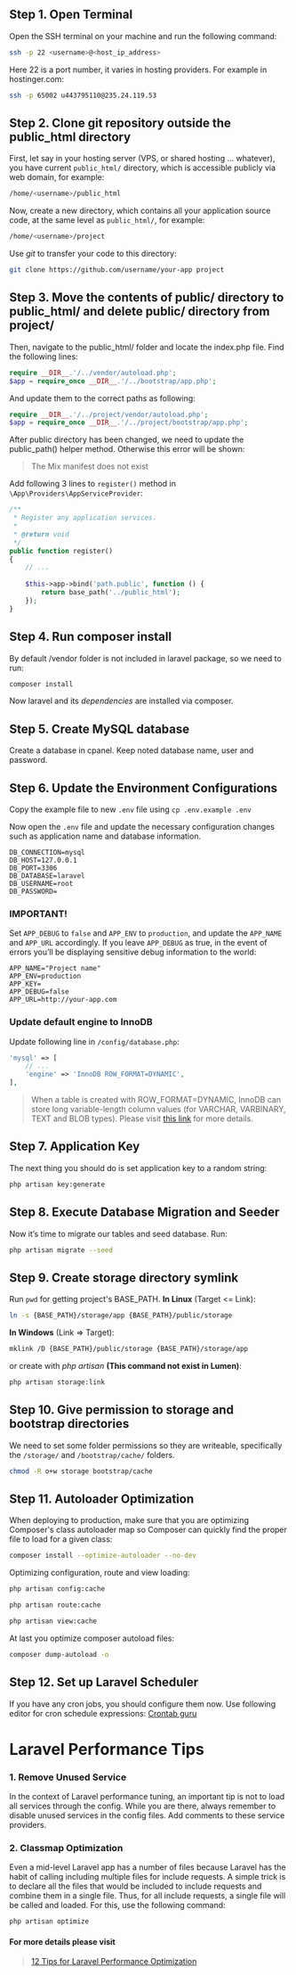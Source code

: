 ## Step 1. Open Terminal

Open the SSH terminal on your machine and run the following command:

```bash
ssh -p 22 <username>@<host_ip_address>
```

Here 22 is a port number, it varies in hosting providers. For example in hostinger.com:

```bash
ssh -p 65002 u443795110@235.24.119.53
```

## Step 2. Clone git repository outside the public_html directory

First, let say in your hosting server (VPS, or shared hosting ... whatever), you have current `public_html/` directory, which is accessible publicly via web domain, for example:

```bash
/home/<username>/public_html
```

Now, create a new directory, which contains all your application source code, at the same level as `public_html/`, for example:

```bash
/home/<username>/project
```

Use *git* to transfer your code to this directory:

```bash
git clone https://github.com/username/your-app project
```

## Step 3. Move the contents of public/ directory to public_html/ and delete public/ directory from project/

Then, navigate to the public_html/ folder and locate the index.php file. Find the following lines:

```php
require __DIR__.'/../vendor/autoload.php';
$app = require_once __DIR__.'/../bootstrap/app.php';
```

And update them to the correct paths as following:

```php
require __DIR__.'/../project/vendor/autoload.php';
$app = require_once __DIR__.'/../project/bootstrap/app.php';
```

After public directory has been changed, we need to update the public_path() helper method. Otherwise this error will be shown:

> The Mix manifest does not exist

Add following 3 lines to `register()` method in `\App\Providers\AppServiceProvider`:

```php
/**
 * Register any application services.
 *
 * @return void
 */
public function register()
{
    // ...
    
    $this->app->bind('path.public', function () {
        return base_path('../public_html');
    });
}
```

## Step 4. Run composer install

By default /vendor folder is not included in laravel package, so we need to run:

```bash
composer install
```

Now laravel and its *dependencies* are installed via composer.

## Step 5. Create MySQL database

Create a database in cpanel. Keep noted database name, user and password.

## Step 6. Update the Environment Configurations

Copy the example file to new `.env` file using `cp .env.example .env`

Now open the `.env` file and update the necessary configuration changes such as application name and database information.

```
DB_CONNECTION=mysql
DB_HOST=127.0.0.1
DB_PORT=3306
DB_DATABASE=laravel
DB_USERNAME=root
DB_PASSWORD=
```

### IMPORTANT!

Set `APP_DEBUG` to `false` and `APP_ENV` to `production`, and update the `APP_NAME` and `APP_URL` accordingly. If you leave `APP_DEBUG` as true, in the event of errors you’ll be displaying sensitive debug information to the world:

```
APP_NAME="Project name"
APP_ENV=production
APP_KEY=
APP_DEBUG=false
APP_URL=http://your-app.com
```

### Update default engine to InnoDB

Update following line in `/config/database.php`:

```php
'mysql' => [
    // ...
    'engine' => 'InnoDB ROW_FORMAT=DYNAMIC',
],
```

> When a table is created with ROW_FORMAT=DYNAMIC, InnoDB can store long variable-length column values (for VARCHAR, VARBINARY, TEXT and BLOB types). Please visit [this link](https://dev.mysql.com/doc/refman/5.7/en/innodb-row-format.html) for more details.

## Step 7. Application Key

The next thing you should do is set application key to a random string:

```bash
php artisan key:generate
```


## Step 8. Execute Database Migration and Seeder

Now it’s time to migrate our tables and seed database. Run:

```bash
php artisan migrate --seed
```

## Step 9. Create storage directory symlink

Run `pwd` for getting project's BASE_PATH. **In Linux** (Target <= Link):

```bash
ln -s {BASE_PATH}/storage/app {BASE_PATH}/public/storage
```

**In Windows** (Link => Target):

```bash
mklink /D {BASE_PATH}/public/storage {BASE_PATH}/storage/app
```

or create with *php artisan* **(This command not exist in Lumen)**:

```bash
php artisan storage:link
```

## Step 10. Give permission to storage and bootstrap directories

We need to set some folder permissions so they are writeable, specifically the `/storage/` and `/bootstrap/cache/` folders.

```bash
chmod -R o+w storage bootstrap/cache
```

## Step 11. Autoloader Optimization

When deploying to production, make sure that you are optimizing Composer's class autoloader map so Composer can quickly find the proper file to load for a given class:

```bash
composer install --optimize-autoloader --no-dev
```

Optimizing configuration, route and view loading:

```bash
php artisan config:cache

php artisan route:cache

php artisan view:cache
```

At last you optimize composer autoload files:

```bash
composer dump-autoload -o
```

## Step 12. Set up Laravel Scheduler

If you have any cron jobs, you should configure them now. Use following editor for cron schedule expressions: [Crontab guru](https://crontab.guru)


# Laravel Performance Tips

### 1. Remove Unused Service

In the context of Laravel performance tuning, an important tip is not to load all services through the config. While you are there, always remember to disable unused services in the config files. Add comments to these service providers.

### 2. Classmap Optimization

Even a mid-level Laravel app has a number of files because Laravel has the habit of calling including multiple files for include requests. A simple trick is to declare all the files that would be included to include requests and combine them in a single file. Thus, for all include requests, a single file will be called and loaded. For this, use the following command:

```bash
php artisan optimize
```

#### For more details please visit
> [12 Tips for Laravel Performance Optimization](https://www.cloudways.com/blog/laravel-performance-optimization)